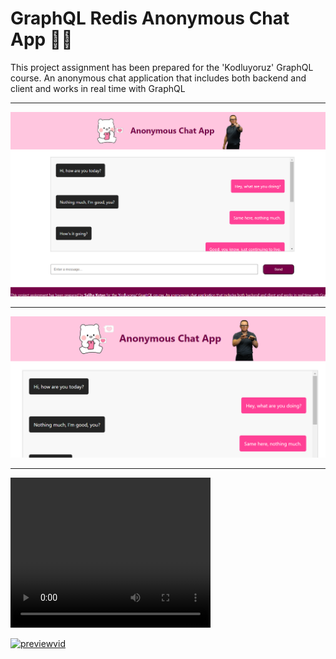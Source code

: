 # GraphQL Redis Anonymous Chat App :love_letter::gem:

This project assignment has been prepared for the 'Kodluyoruz' GraphQL course. An anonymous chat application that includes both backend and client and works in real time with GraphQL

---

![preview](prev1.png)

---

![preview](prev2.png)

---

<video src="https://www.youtube.com/watch?v=i7S5gVFddrQ" width="320" height="240" controls></video>

[![previewvid](https://img.youtube.com/vi/i7S5gVFddrQ/0.jpg)](https://www.youtube.com/watch?v=i7S5gVFddrQ)
